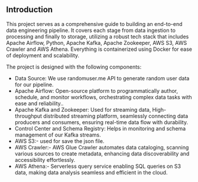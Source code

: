 ## Introduction
This project serves as a comprehensive guide to building an end-to-end data engineering pipeline. It covers each stage from data ingestion to processing and finally to storage, utilizing a robust tech stack that includes Apache Airflow, Python, Apache Kafka, Apache Zookeeper, AWS S3, AWS Crawler and AWS Athena. Everything is containerized using Docker for ease of deployment and scalability.


The project is designed with the following components:
- Data Source: We use randomuser.me API to generate random user data for our pipeline.
- Apache Airflow: Open-source platform to programmatically author, schedule, and monitor workflows, orchestrating complex data tasks with ease and reliability..
- Apache Kafka and Zookeeper: Used for streaming data, High-throughput distributed streaming platform, seamlessly connecting data producers and consumers, ensuring real-time data flow with durability.
- Control Center and Schema Registry: Helps in monitoring and schema management of our Kafka streams.
- AWS S3:- used for save the json file.
- AWS Crawler:- AWS Glue Crawler automates data cataloging, scanning various sources to create metadata, enhancing data discoverability and accessibility effortlessly.
- AWS Athena:- Serverless query service enabling SQL queries on S3 data, making data analysis seamless and efficient in the cloud.
